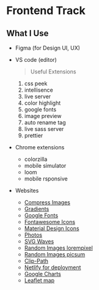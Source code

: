 # Frontend Track


## What I Use

- Figma (for Design UI, UX)

- VS code (editor) 
    > Useful Extensions
    1. css peek
    2. intellisence
    3. live server
    4. color highlight
    5. google fonts
    6. image preview
    7. auto rename tag
    8. live sass server
    9. prettier

    
- Chrome extensions
    - colorzilla
    - mobile simulator
    - loom
    - mobile rsponsive

- Websites
    - [Compress Images](https://tinypng.com/)
    - [Gradients](https://uigradients.com/#WitchingHour)
    - [Google Fonts](https://fonts.google.com/) 
    - [Fontawesome Icons](https://fontawesome.com/v4.7.0/icons/)
    - [Material Design Icons](https://materialdesignicons.com/)
    - [Photos](https://www.pexels.com/) 
    - [SVG Waves](https://getwaves.io/) 
    - [Random Images lorempixel](http://lorempixel.com/)
    - [Random Images picsum](https://picsum.photos/)
    - [Clip-Path](https://bennettfeely.com/clippy/)
    - [Netlify for deployment](https://www.netlify.com) 
    - [Google Charts](https://developers.google.com/chart/)
    - [Leaflet map](https://leafletjs.com/) 
